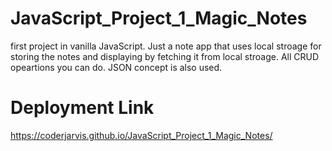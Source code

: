 # JavaScript_Project_1_Magic_Notes
first project in vanilla JavaScript. Just a note app that uses local stroage for storing the notes and displaying by fetching it from local stroage. All CRUD opeartions you can do. JSON concept is also used.
# Deployment Link
https://coderjarvis.github.io/JavaScript_Project_1_Magic_Notes/


